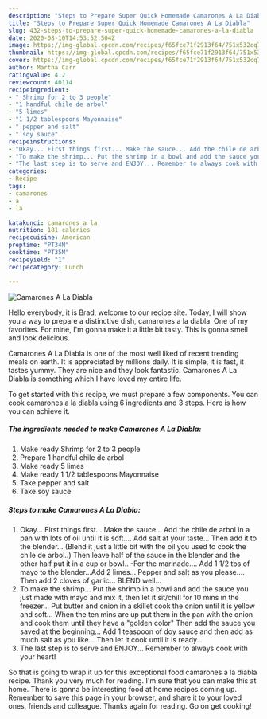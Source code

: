 ```yaml
---
description: "Steps to Prepare Super Quick Homemade Camarones A La Diabla"
title: "Steps to Prepare Super Quick Homemade Camarones A La Diabla"
slug: 432-steps-to-prepare-super-quick-homemade-camarones-a-la-diabla
date: 2020-08-10T14:53:52.504Z
image: https://img-global.cpcdn.com/recipes/f65fce71f2913f64/751x532cq70/camarones-a-la-diabla-recipe-main-photo.jpg
thumbnail: https://img-global.cpcdn.com/recipes/f65fce71f2913f64/751x532cq70/camarones-a-la-diabla-recipe-main-photo.jpg
cover: https://img-global.cpcdn.com/recipes/f65fce71f2913f64/751x532cq70/camarones-a-la-diabla-recipe-main-photo.jpg
author: Martha Carr
ratingvalue: 4.2
reviewcount: 40114
recipeingredient:
- " Shrimp for 2 to 3 people"
- "1 handful chile de arbol"
- "5 limes"
- "1 1/2 tablespoons Mayonnaise"
- " pepper and salt"
- " soy sauce"
recipeinstructions:
- "Okay... First things first... Make the sauce... Add the chile de arbol in a pan with lots of oil until it is soft.... Add salt at your taste... Then add it to the blender... (Blend it just a little bit with the oil you used to cook the chile de arbol..) Then leave half of the sauce in the blender and the other half put it in a cup or bowl.. -For the marinade.... Add 1 1/2 tbs of mayo to the blender...Add 2 limes... Pepper and salt as you please.... Then add 2 cloves of garlic... BLEND well..."
- "To make the shrimp... Put the shrimp in a bowl and add the sauce you just made with mayo and mix it, then let it sit/chill for 10 mins in the freezer... Put butter and onion in a skillet cook the onion until it is yellow and soft... When the ten mins are up put them in the pan with the onion and cook them until they have a &#34;golden color&#34; Then add the sauce you saved at the beginning... Add 1 teaspoon of doy sauce and then add as much salt as you like... Then let it cook until it is ready..."
- "The last step is to serve and ENJOY... Remember to always cook with your heart!"
categories:
- Recipe
tags:
- camarones
- a
- la

katakunci: camarones a la 
nutrition: 181 calories
recipecuisine: American
preptime: "PT34M"
cooktime: "PT35M"
recipeyield: "1"
recipecategory: Lunch

---
```



![Camarones A La Diabla](https://img-global.cpcdn.com/recipes/f65fce71f2913f64/751x532cq70/camarones-a-la-diabla-recipe-main-photo.jpg)

Hello everybody, it is Brad, welcome to our recipe site. Today, I will show you a way to prepare a distinctive dish, camarones a la diabla. One of my favorites. For mine, I'm gonna make it a little bit tasty. This is gonna smell and look delicious.

Camarones A La Diabla is one of the most well liked of recent trending meals on earth. It is appreciated by millions daily. It is simple, it is fast, it tastes yummy. They are nice and they look fantastic. Camarones A La Diabla is something which I have loved my entire life.




To get started with this recipe, we must prepare a few components. You can cook camarones a la diabla using 6 ingredients and 3 steps. Here is how you can achieve it.

<!--inarticleads1-->

##### The ingredients needed to make Camarones A La Diabla:

1. Make ready  Shrimp for 2 to 3 people
1. Prepare 1 handful chile de arbol
1. Make ready 5 limes
1. Make ready 1 1/2 tablespoons Mayonnaise
1. Take  pepper and salt
1. Take  soy sauce




<!--inarticleads2-->

##### Steps to make Camarones A La Diabla:

1. Okay... First things first... Make the sauce... Add the chile de arbol in a pan with lots of oil until it is soft.... Add salt at your taste... Then add it to the blender... (Blend it just a little bit with the oil you used to cook the chile de arbol..) Then leave half of the sauce in the blender and the other half put it in a cup or bowl.. -For the marinade.... Add 1 1/2 tbs of mayo to the blender...Add 2 limes... Pepper and salt as you please.... Then add 2 cloves of garlic... BLEND well...
1. To make the shrimp... Put the shrimp in a bowl and add the sauce you just made with mayo and mix it, then let it sit/chill for 10 mins in the freezer... Put butter and onion in a skillet cook the onion until it is yellow and soft... When the ten mins are up put them in the pan with the onion and cook them until they have a &#34;golden color&#34; Then add the sauce you saved at the beginning... Add 1 teaspoon of doy sauce and then add as much salt as you like... Then let it cook until it is ready...
1. The last step is to serve and ENJOY... Remember to always cook with your heart!




So that is going to wrap it up for this exceptional food camarones a la diabla recipe. Thank you very much for reading. I'm sure that you can make this at home. There is gonna be interesting food at home recipes coming up. Remember to save this page in your browser, and share it to your loved ones, friends and colleague. Thanks again for reading. Go on get cooking!
